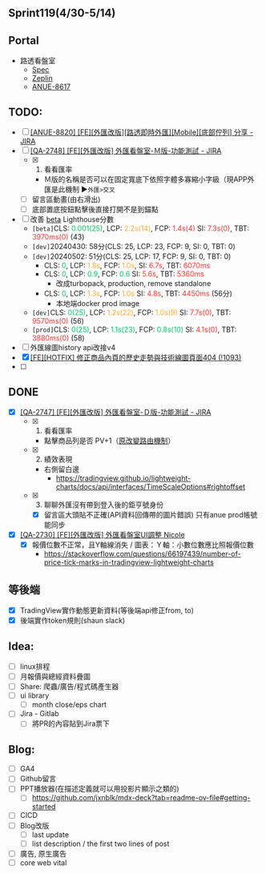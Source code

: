 ## Sprint119(4/30-5/14)
## Portal
 * 路透看盤室
	* [Spec](https://cnyesrd.atlassian.net/wiki/spaces/PS/pages/2175926273)
	 * [Zeplin](https://app.zeplin.io/project/576287bda89e8aa7045cfba5/screen/6535e544b517d3229444d5c5)
	 * [ANUE-8617](https://cnyesrd.atlassian.net/browse/ANUE-8617)

## TODO:
* [ ] [[ANUE-8820] [FE][外匯改版][路透即時外匯][Mobile][底部佇列] 分享 - JIRA](https://cnyesrd.atlassian.net/browse/ANUE-8820)
* [ ] [[QA-2748] [FE][外匯改版] 外匯看盤室-Ｍ版-功能測試 - JIRA](https://cnyesrd.atlassian.net/browse/QA-2748)
	* [x] 1. 看看匯率
	    - Ｍ版的名稱是否可以在固定寬底下依照字體多寡縮小字級（現APP外匯是此機制 ▶︎`外匯>交叉`
	- [ ] 留言區動畫(由右滑出)
	- [ ] 底部置底按鈕點擊後直接打開不是到錨點
* [ ] 改善 [beta](https://forex2.beta.cnyes.cool/forex/reuters) Lighthouse分數
	* `[beta]`CLS: <font color="#00cc66">0.001(25)</font>, LCP: <font color="#ffaa33">2.2s(14)</font>, FCP: <font color="#ff3333">1.4s(4)</font> SI: <font color="#ff3333">7.3s(0)</font>, TBT: <font color="#ff3333">3970ms(0)</font> (43)
	* `[dev]`20240430: 58分(CLS: 25, LCP: 23, FCP: 9, SI: 0, TBT: 0)
	* `[dev]`20240502: 51分(CLS: 25, LCP: 17, FCP: 9, SI: 0, TBT: 0)
		* CLS: <font color="#00cc66">0</font>, LCP: <font color="#ffaa33">1.8s</font>, FCP: <font color="#ffaa33">1.0s</font>, SI: <font color="#ff3333">6.7s</font>, TBT: <font color="#ff3333">6070ms</font>
		* CLS: <font color="#00cc66">0</font>, LCP: <font color="#00cc66">0.9</font>, FCP: <font color="#00cc66">0.6</font> SI: <font color="#ff3333">5.6s</font>, TBT: <font color="#ff3333">5360ms</font> 
			* 改成turbopack, production, remove standalone
		* CLS: <font color="#00cc66">0</font>, LCP: <font color="#ffaa33">1.3s</font>, FCP: <font color="#ffaa33">1.0s</font> SI: <font color="#ff3333">4.8s</font>, TBT: <font color="#ff3333">4450ms</font>  (56分)
			* 本地端docker prod image
	* `[dev]`CLS: <font color="#00cc66">0(25)</font>, LCP: <font color="#ffaa33">1.2s(22)</font>, FCP: <font color="#ffaa33">1.0s(9)</font> SI: <font color="#ff3333">7.7s(0)</font>, TBT: <font color="#ff3333">9570ms(0)</font> (56)
	* `[prod]`CLS: <font color="#00cc66">0(25)</font>, LCP: <font color="#00cc66">1.1s(23)</font>, FCP: <font color="#00cc66">0.8s(10)</font> SI: <font color="#ff3333">4.1s(0)</font>, TBT: <font color="#ff3333">3880ms(0)</font> (58)
* [ ] 外匯線圖history api改接v4
* [x] [[FE][HOTFIX] 修正商品內頁的歷史走勢與技術線圖頁面404 (!1093) ](https://gitlab.cnyes.cool/anue/frontend/fe-social-rich/-/merge_requests/1093)
* [ ] 

## DONE
* [x] [[QA-2747] [FE][外匯改版] 外匯看盤室-Ｄ版-功能測試 - JIRA](https://cnyesrd.atlassian.net/browse/QA-2747)
	* [x] 1. 看看匯率
	    - 點擊商品列是否 PV+1（[原改變路由機制](https://www.cnyes.com/forex/reuters "https://www.cnyes.com/forex/reuters")）
	- [x] 2. 績效表現
	    - 右側留白邊
		    - https://tradingview.github.io/lightweight-charts/docs/api/interfaces/TimeScaleOptions#rightoffset
	- [x] 3. 聊聊外匯沒有帶到登入後的鉅亨號身份  
		* [x] 留言區大頭貼不正確(API資料回傳帶的圖片錯誤) 只有anue prod帳號能同步
* [x] [[QA-2730] [FE][外匯改版] 外匯看盤室UI調整 Nicole](https://cnyesrd.atlassian.net/browse/QA-2730)
	* [x] 報價位數不正常，且Y軸線消失 / 圖表：Ｙ軸：小數位數應比照報價位數
		* https://stackoverflow.com/questions/66197439/number-of-price-tick-marks-in-tradingview-lightweight-charts


## 等後端
* [x] TradingView實作動態更新資料(等後端api修正from, to)
* [x] 後端實作token規則(shaun slack)

## Idea:
* [ ] linux排程
* [ ] 月報價與總經資料疊圖
* [ ] Share: 爬蟲/廣告/程式碼產生器
* [ ] ui library
	* [ ] month close/eps chart
* [ ] Jira - Gitlab
	* [ ] 將PR的內容貼到Jira票下

## Blog: 
* [ ] GA4
* [ ] Github留言
* [ ] PPT播放器(在描述定義就可以用投影片顯示之類的)
	* [ ] https://github.com/jxnblk/mdx-deck?tab=readme-ov-file#getting-started
* [ ] CICD
* [ ] Blog改版
	* [ ] last update
	* [ ] list description / the first two lines of post
* [ ] 廣告, 原生廣告
* [ ] core web vital